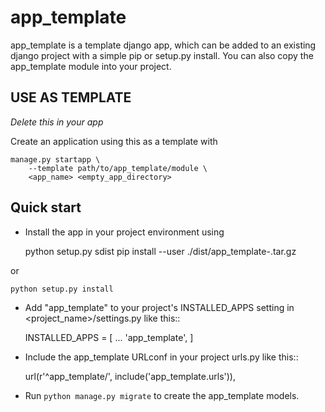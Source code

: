 # app_template

app_template is a template django app, which can be added to an existing 
django project with a simple pip or setup.py install. You can also copy 
the app_template module into your project.

## USE AS TEMPLATE

*Delete this in your app*

Create an application using this as a template with 

    manage.py startapp \
        --template path/to/app_template/module \
        <app_name> <empty_app_directory>

## Quick start

- Install the app in your project environment using 

    python setup.py sdist
    pip install --user ./dist/app_template-<version>.tar.gz
    
or
    
    python setup.py install

- Add "app_template" to your project's INSTALLED_APPS setting in 
 <project_name>/settings.py like this::

    INSTALLED_APPS = [
        ...
        'app_template',
    ]

- Include the app_template URLconf in your project urls.py like this::

    url(r'^app_template/', include('app_template.urls')),

- Run `python manage.py migrate` to create the app_template models.

